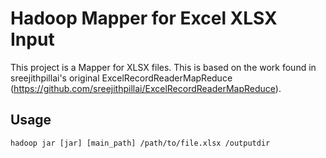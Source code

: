 # Hadoop Mapper for Excel XLSX Input #This project is a Mapper for XLSX files.  This is based on the work found in sreejithpillai's original ExcelRecordReaderMapReduce (https://github.com/sreejithpillai/ExcelRecordReaderMapReduce). ## Usage ##`hadoop jar [jar] [main_path] /path/to/file.xlsx /outputdir`